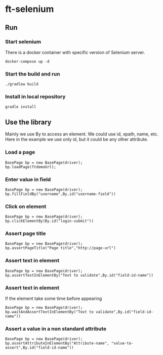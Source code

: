 # ft-selenium

## Run

### Start selenium
There is a docker container with specific version of Selenium server.
```
docker-compose up -d
```

### Start the build and run
```
./gradlew build
```

### Install in local repository
```
gradle install
```

## Use the library

Mainly we use By to access an element. We could use id, xpath, name, etc. Here in the example we use only id, but it could be any other attribute.

### Load a page
```
BasePage bp = new BasePage(driver);
bp.loadPage(ftdemoUrl);
```

### Enter value in field
```
BasePage bp = new BasePage(driver);
bp.fillFieldBy("username",By.id("username-field"))
```

### Click on element 
```
BasePage bp = new BasePage(driver);
bp.clickElementBy(By.id("login-submit"))
```

### Assert page title
```
BasePage bp = new BasePage(driver);
bp.assertPageTitle("Page title","http://page-url")
```

### Assert text in element
```
BasePage bp = new BasePage(driver);
bp.assertTextInElementBy("Text to validate",By.id("field-id-name"))
```

### Assert text in element
If the element take some time before appearing
```
BasePage bp = new BasePage(driver);
bp.waitAndAssertTextInElementBy("Text to validate",By.id("field-id-name"))
```

### Assert a value in a non standard attribute
```
BasePage bp = new BasePage(driver);
bp.assertAttributeInElementBy("Attribute-name", "value-to-assert",By.id("field-id-name"))
```
